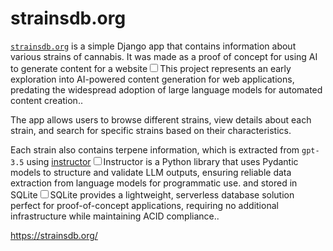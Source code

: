 # strainsdb.org


[`strainsdb.org`](https://strainsdb.org/) is a simple Django app that contains information about various strains of cannabis. It was made as a proof of concept for using AI to generate content for a website<label for="sn-ai-content-generation" class="margin-toggle sidenote-number"></label><input type="checkbox" id="sn-ai-content-generation" class="margin-toggle"/><span class="sidenote">This project represents an early exploration into AI-powered content generation for web applications, predating the widespread adoption of large language models for automated content creation.</span>.

The app allows users to browse different strains, view details about each strain, and search for specific strains based on their characteristics.

Each strain also contains terpene information, which is extracted from `gpt-3.5` using [instructor](https://python.useinstructor.com)<label for="sn-instructor-library" class="margin-toggle sidenote-number"></label><input type="checkbox" id="sn-instructor-library" class="margin-toggle"/><span class="sidenote">Instructor is a Python library that uses Pydantic models to structure and validate LLM outputs, ensuring reliable data extraction from language models for programmatic use.</span> and stored in SQLite<label for="sn-sqlite-choice" class="margin-toggle sidenote-number"></label><input type="checkbox" id="sn-sqlite-choice" class="margin-toggle"/><span class="sidenote">SQLite provides a lightweight, serverless database solution perfect for proof-of-concept applications, requiring no additional infrastructure while maintaining ACID compliance.</span>.

https://strainsdb.org/

